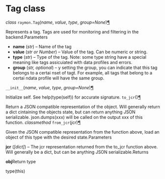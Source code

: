 # Tag class

 _class_ `raymon.Tag`\(_name_, _value_, _type_, _group=None_\)[¶](tag-class.md#raymon.Tag)

Represents a tag. Tags are used for monitoring and filtering in the backend.Parameters

* **name** \(_str_\) – Name of the tag
* **value** \(_str_ _or_ _Number_\) – Value of the tag. Can be numeric or string.
* **type** \(_str_\) – Type of the tag. Note: some type string have a special meaning like tags assicuiated with data profiles and errors.
* **group** \(_str,_ _optional_\) – y setting the group, you can indicate that this tag belongs to a certai nset of tagt. For example, all tags that belong to a certai ndata profile will have the same group.

 `__init__`\(_name_, _value_, _type_, _group=None_\)[¶](tag-class.md#raymon.Tag.__init__)

Initialize self. See help\(type\(self\)\) for accurate signature. `to_jcr`\(\)[¶](tag-class.md#raymon.Tag.to_jcr)

Return a JSON compatible representation of the object. Will generally return a dict cintaining the objects state, but can return anything JSON serializable. json.dumps\(xxx\) will be called on the output xxx of this function. _classmethod_ `from_jcr`\(_jcr_\)[¶](tag-class.md#raymon.Tag.from_jcr)

Given the JSON compatible representation from the function above, load an object of this type with the desired state.Parameters

**jcr** \(_\[dict\]_\) – The jcr representation returned from the to\_jcr function above. Will generally be a dict, but can be anything JSON serializable.Returns

**obj**Return type

type\(this\)

